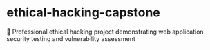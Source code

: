 # ethical-hacking-capstone
🔐 Professional ethical hacking project demonstrating web application security testing and vulnerability assessment
